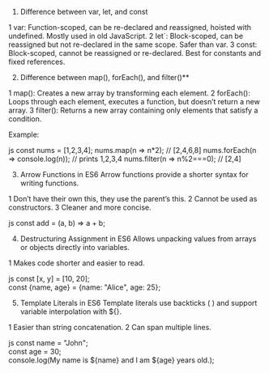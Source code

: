 1) Difference between var, let, and const

1 var: Function-scoped, can be re-declared and reassigned, hoisted with undefined. Mostly used in old JavaScript.
2 let`: Block-scoped, can be reassigned but not re-declared in the same scope. Safer than var.
3 const: Block-scoped, cannot be reassigned or re-declared. Best for constants and fixed references.


2) Difference between map(), forEach(), and filter()**

1 map(): Creates a new array by transforming each element.
2 forEach(): Loops through each element, executes a function, but doesn’t return a new array.
3 filter(): Returns a new array containing only elements that satisfy a condition.

Example:

js
const nums = [1,2,3,4];
nums.map(n => n*2);     // [2,4,6,8]
nums.forEach(n => console.log(n)); // prints 1,2,3,4
nums.filter(n => n%2===0); // [2,4]


3) Arrow Functions in ES6
Arrow functions provide a shorter syntax for writing functions.

1 Don’t have their own this, they use the parent’s this.
2 Cannot be used as constructors.
3 Cleaner and more concise.

js
const add = (a, b) => a + b;


4) Destructuring Assignment in ES6
Allows unpacking values from arrays or objects directly into variables.

1 Makes code shorter and easier to read.

js
const [x, y] = [10, 20];  
const {name, age} = {name: "Alice", age: 25};  



5) Template Literals in ES6
Template literals use backticks (  ) and support variable interpolation with ${}.

1 Easier than string concatenation.
2 Can span multiple lines.

js
const name = "John";  
const age = 30;  
console.log(My name is ${name} and I am ${age} years old.);  



